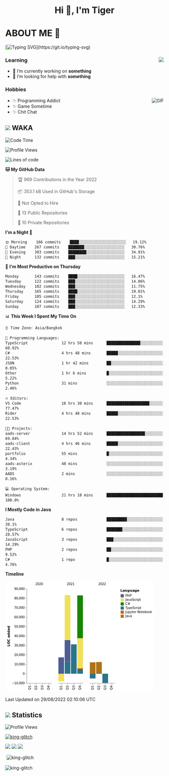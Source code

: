 <h1 align="center">Hi 👋, I'm Tiger</h1>




# ABOUT ME 💬

[![Typing SVG](https://readme-typing-svg.herokuapp.com?color=22F771&vCenter=true&lines=A+perssionate+developer+from+nowhere.)](https://git.io/typing-svg)

<div>
 <img align="right" src="https://spotify-github-profile.vercel.app/api/view?uid=12129734423&cover_image=false&theme=default&bar_color=22d016&bar_color_cover=true" />
 <h3>Learning</h3>
 
 <ul>
  <li>🔭 I’m currently working on <b>something</b></li>
  <li>🤝 I’m looking for help with <b>something</b></li>
 </ul>
 
</div>
<div>
 <h3>Hobbies</h3>
 <img align="right" height="475px"  alt="GIF" src="https://i.pinimg.com/originals/1f/b7/db/1fb7dbee557e5ed509f7517da8a84d58.gif" />
 <ul>
  <li>✨ Programming Addict</li>
  <li>✨ Game Sometime</li>
  <li>✨ Chit Chat</li>
 </ul>
 
</div>



## <img height="40" src="https://raw.githubusercontent.com/innng/innng/master/assets/kyubey.gif"/> WAKA

<!--START_SECTION:waka-->
![Code Time](http://img.shields.io/badge/Code%20Time-989%20hrs%2032%20mins-blue)

![Profile Views](http://img.shields.io/badge/Profile%20Views-0-blue)

![Lines of code](https://img.shields.io/badge/From%20Hello%20World%20I%27ve%20Written-217%20Thousand%20lines%20of%20code-blue)

**🐱 My GitHub Data** 

> 🏆 969 Contributions in the Year 2022
 > 
> 📦 353.1 kB Used in GitHub's Storage 
 > 
> 🚫 Not Opted to Hire
 > 
> 📜 13 Public Repositories 
 > 
> 🔑 10 Private Repositories  
 > 
**I'm a Night 🦉** 

```text
🌞 Morning    166 commits    ████░░░░░░░░░░░░░░░░░░░░░   19.12% 
🌆 Daytime    267 commits    ███████░░░░░░░░░░░░░░░░░░   30.76% 
🌃 Evening    303 commits    ████████░░░░░░░░░░░░░░░░░   34.91% 
🌙 Night      132 commits    ███░░░░░░░░░░░░░░░░░░░░░░   15.21%

```
📅 **I'm Most Productive on Thursday** 

```text
Monday       143 commits    ████░░░░░░░░░░░░░░░░░░░░░   16.47% 
Tuesday      122 commits    ███░░░░░░░░░░░░░░░░░░░░░░   14.06% 
Wednesday    102 commits    ███░░░░░░░░░░░░░░░░░░░░░░   11.75% 
Thursday     165 commits    ████░░░░░░░░░░░░░░░░░░░░░   19.01% 
Friday       105 commits    ███░░░░░░░░░░░░░░░░░░░░░░   12.1% 
Saturday     124 commits    ███░░░░░░░░░░░░░░░░░░░░░░   14.29% 
Sunday       107 commits    ███░░░░░░░░░░░░░░░░░░░░░░   12.33%

```


📊 **This Week I Spent My Time On** 

```text
⌚︎ Time Zone: Asia/Bangkok

💬 Programming Languages: 
TypeScript               12 hrs 58 mins      ███████████████░░░░░░░░░░   60.92% 
C#                       4 hrs 48 mins       █████░░░░░░░░░░░░░░░░░░░░   22.53% 
JSON                     1 hr 42 mins        ██░░░░░░░░░░░░░░░░░░░░░░░   8.05% 
Other                    1 hr 6 mins         █░░░░░░░░░░░░░░░░░░░░░░░░   5.22% 
Python                   31 mins             ░░░░░░░░░░░░░░░░░░░░░░░░░   2.46%

🔥 Editors: 
VS Code                  16 hrs 30 mins      ███████████████████░░░░░░   77.47% 
Rider                    4 hrs 48 mins       █████░░░░░░░░░░░░░░░░░░░░   22.53%

🐱‍💻 Projects: 
aads-server              14 hrs 52 mins      █████████████████░░░░░░░░   69.84% 
aads-client              4 hrs 46 mins       █████░░░░░░░░░░░░░░░░░░░░   22.43% 
portfolio                55 mins             █░░░░░░░░░░░░░░░░░░░░░░░░   4.34% 
aads-asterix             40 mins             ░░░░░░░░░░░░░░░░░░░░░░░░░   3.19% 
AADS                     2 mins              ░░░░░░░░░░░░░░░░░░░░░░░░░   0.16%

💻 Operating System: 
Windows                  21 hrs 18 mins      █████████████████████████   100.0%

```

**I Mostly Code in Java** 

```text
Java                     8 repos             █████████░░░░░░░░░░░░░░░░   38.1% 
TypeScript               6 repos             ███████░░░░░░░░░░░░░░░░░░   28.57% 
JavaScript               3 repos             ███░░░░░░░░░░░░░░░░░░░░░░   14.29% 
PHP                      2 repos             ██░░░░░░░░░░░░░░░░░░░░░░░   9.52% 
C#                       1 repo              █░░░░░░░░░░░░░░░░░░░░░░░░   4.76%

```


**Timeline**

![Chart not found](https://raw.githubusercontent.com/king-glitch/king-glitch/main/charts/bar_graph.png) 


 Last Updated on 29/08/2022 02:10:06 UTC
<!--END_SECTION:waka-->
## <img height="40" src="https://raw.githubusercontent.com/innng/innng/master/assets/kyubey.gif"/> Statistics
![Profile Views](https://komarev.com/ghpvc/?username=king-glitch)  

<p align="left"> 
 <a href="https://github.com/ryo-ma/github-profile-trophy">
  <img src="https://github-profile-trophy.vercel.app/?username=king-glitch&theme=dracula" alt="king-glitch" />
 </a> </p>

![](https://github-profile-summary-cards.vercel.app/api/cards/profile-details?username=king-glitch&theme=dracula)
![](https://github-profile-summary-cards.vercel.app/api/cards/stats?username=king-glitch&theme=dracula) 
![](https://github-profile-summary-cards.vercel.app/api/cards/productive-time?username=king-glitch&theme=dracula)


<p>&nbsp;<img align="center" src="https://github-readme-stats.vercel.app/api?username=king-glitch&theme=dracula" alt="king-glitch" /></p>

<p><img align="center" src="https://github-readme-streak-stats.herokuapp.com/?user=king-glitch&theme=dracula" alt="king-glitch" /></p>
